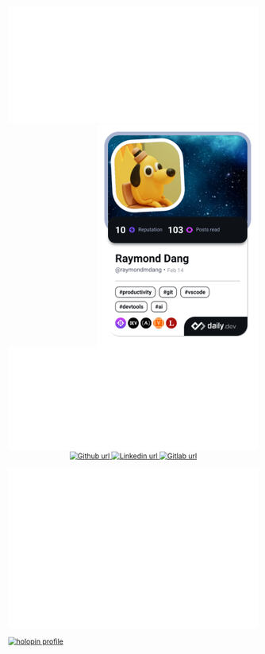 <div>
  <img src="https://raw.githubusercontent.com/raymondmdang/raymondmdang/metrics/stats.svg" alt="Stats"/>
  <a href="https://app.daily.dev/raymondmdang">
    <img src="https://raw.githubusercontent.com/raymondmdang/raymondmdang/devcard/devcard.png" width="325" alt="Devcard" align="right"/>
  </a>
  </div>
  <img src="https://raw.githubusercontent.com/raymondmdang/raymondmdang/metrics/calendar.svg" alt="Calendar"/>
  <div id="badges" align="center">
    <a href="https://github.com/raymondmdang">
     <img src="https://komarev.com/ghpvc/?username=raymondmdang" alt="Github url">
    </a>
    <a href="https://linkedin.com/in/raymondmdang">
      <img src="https://img.shields.io/badge/LinkedIn-blue?style=for-the-badge&logo=linkedin&logoColor=white" alt="Linkedin url"/>
    </a>
    <a href="https://gitlab.com/raymondmdang">
      <img src="https://img.shields.io/badge/Gitlab-orange?style=for-the-badge&logo=gitlab&logoColor=white" alt="Gitlab url"/>
    </a>
  </div>
  <br/>
  <div align="center">
    <img src="https://raw.githubusercontent.com/raymondmdang/raymondmdang/metrics/languages.svg" alt="Languages" align="center"/>
  </div>
  <div align="center">
    <img src="https://raw.githubusercontent.com/raymondmdang/raymondmdang/metrics/topics.svg" alt="Topics"/>
  </div>
</div>

[![holopin profile](https://holopin.me/raymondmdang)](https://holopin.io/@raymondmdang)
